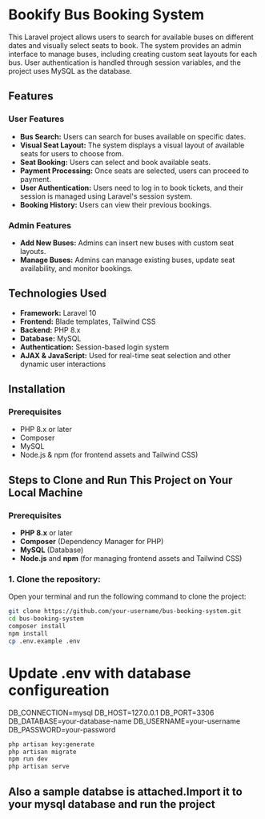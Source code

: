 # Bookify Bus Booking System

This Laravel project allows users to search for available buses on different dates and visually select seats to book. The system provides an admin interface to manage buses, including creating custom seat layouts for each bus. User authentication is handled through session variables, and the project uses MySQL as the database.

## Features

### User Features
- **Bus Search:** Users can search for buses available on specific dates.
- **Visual Seat Layout:** The system displays a visual layout of available seats for users to choose from.
- **Seat Booking:** Users can select and book available seats.
- **Payment Processing:** Once seats are selected, users can proceed to payment.
- **User Authentication:** Users need to log in to book tickets, and their session is managed using Laravel's session system.
- **Booking History:** Users can view their previous bookings.

### Admin Features
- **Add New Buses:** Admins can insert new buses with custom seat layouts.
- **Manage Buses:** Admins can manage existing buses, update seat availability, and monitor bookings.

## Technologies Used

- **Framework:** Laravel 10
- **Frontend:** Blade templates, Tailwind CSS
- **Backend:** PHP 8.x
- **Database:** MySQL
- **Authentication:** Session-based login system
- **AJAX & JavaScript:** Used for real-time seat selection and other dynamic user interactions

## Installation

### Prerequisites

- PHP 8.x or later
- Composer
- MySQL
- Node.js & npm (for frontend assets and Tailwind CSS)



## Steps to Clone and Run This Project on Your Local Machine

### Prerequisites

- **PHP 8.x** or later
- **Composer** (Dependency Manager for PHP)
- **MySQL** (Database)
- **Node.js** and **npm** (for managing frontend assets and Tailwind CSS)

### 1. Clone the repository:
Open your terminal and run the following command to clone the project:
```bash
git clone https://github.com/your-username/bus-booking-system.git
cd bus-booking-system
composer install
npm install
cp .env.example .env
```
# Update .env with database configureation
DB_CONNECTION=mysql
DB_HOST=127.0.0.1
DB_PORT=3306
DB_DATABASE=your-database-name
DB_USERNAME=your-username
DB_PASSWORD=your-password

```bash
php artisan key:generate
php artisan migrate
npm run dev
php artisan serve
```

## Also a sample databse is attached.Import it to your mysql database and run the project 
